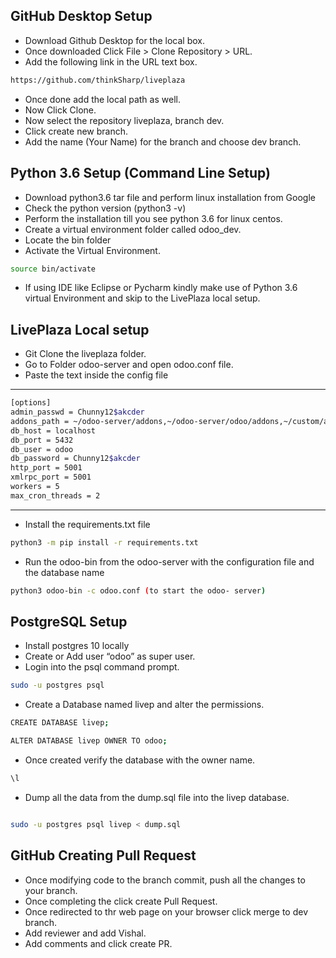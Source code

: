 
GitHub Desktop Setup
----------------

 - Download Github Desktop for the local box.
 - Once downloaded Click File > Clone Repository > URL.
 - Add the following link in the URL text box.
 ```bash 
 https://github.com/thinkSharp/liveplaza
 ```
 - Once done add the local path as well.
 - Now Click Clone.
 - Now select the repository liveplaza, branch dev.
 - Click create new branch. 
 - Add the name (Your Name) for the branch and choose dev branch.
 

Python 3.6 Setup (Command Line Setup)
----------------
 - Download python3.6 tar file and perform linux installation from Google
 - Check the python version (python3 -v)
 - Perform the installation till you see python 3.6 for linux centos.
 - Create a virtual environment folder called odoo_dev.
 - Locate the bin folder
 - Activate the Virtual Environment.
 
 ```bash
source bin/activate

```

 - If using IDE like Eclipse or Pycharm kindly make use of Python 3.6 virtual Environment and skip to the LivePlaza local setup.
 

LivePlaza Local setup
---------------- 

 - Git Clone the liveplaza folder.
 - Go to Folder odoo-server and open odoo.conf file.
 - Paste the text inside the config file

----
```bash
[options]
admin_passwd = Chunny12$akcder
addons_path = ~/odoo-server/addons,~/odoo-server/odoo/addons,~/custom/addons,~/custom/themes
db_host = localhost
db_port = 5432
db_user = odoo
db_password = Chunny12$akcder
http_port = 5001
xmlrpc_port = 5001
workers = 5
max_cron_threads = 2

```

----
 - Install the requirements.txt file 

```bash
python3 -m pip install -r requirements.txt
```


 - Run the odoo-bin from the odoo-server with the configuration file and the database name



```bash
python3 odoo-bin -c odoo.conf (to start the odoo- server)

```






PostgreSQL Setup
----------------
 - Install postgres 10 locally
 - Create or Add user “odoo” as super user.
 - Login into the psql command prompt.


```bash
sudo -u postgres psql
```

 - Create a Database named livep and alter the permissions.

```bash
CREATE DATABASE livep; 

ALTER DATABASE livep OWNER TO odoo;

```


 - Once created verify the database with the owner name.

```bash
\l 
```

 - Dump all the data from the dump.sql file into the livep database.
 

```bash

sudo -u postgres psql livep < dump.sql

```

GitHub Creating Pull Request
----------------
 - Once modifying code to the branch commit, push all the changes to your branch.
 - Once completing the click create Pull Request.
 - Once redirected to thr web page on your browser click merge to dev branch.
 - Add reviewer and add Vishal.
 - Add comments and click create PR.






